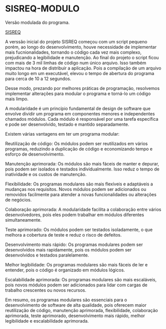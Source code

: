 # SISREQ-MODULO
<p>
  Versão modulada do programa.
  
  [SISREQ](https://github.com/michaeljmcardoso/SISREQ-MODULO/tree/desenvolvimento)


A verssão inicial do projeto SISREQ começou com um script pequeno porém, ao longo do desenvolvimento, houve necessidade de implementar mais fucnionalidades, tornando o código cada vez mais complexo, prejudicando a legibilidade e manutenção. Ao final do projeto o script ficou com mais de 3 mil limhas de código num único arquivo. Isso também impactou na hora de distribuir a aplicação. Pois a compilação de um arquivo muito longo em um executável, elevou o tempo de abertura do programa para cerca de 10 a 12 segundos.

  Desse modo, prezando por melhores práticas de programação, resolvemos implementar alterações para modular o programa e torná-lo um código mais limpo.

  A modularidade é um princípio fundamental de design de software que envolve dividir um programa em componentes menores e independentes chamados módulos. Cada módulo é responsável por uma tarefa específica e pode ser desenvolvido, testado e mantido separadamente.

  Existem várias vantagens em ter um programa modular:

  Reutilização de código: Os módulos podem ser reutilizados em vários programas, reduzindo a duplicação de código e economizando tempo e esforço de desenvolvimento.

  Manutenção aprimorada: Os módulos são mais fáceis de manter e depurar, pois podem ser isolados e testados individualmente. Isso reduz o tempo de inatividade e os custos de manutenção.

  Flexibilidade: Os programas modulares são mais flexíveis e adaptáveis a mudanças nos requisitos. Novos módulos podem ser adicionados ou removidos facilmente para atender a novas funcionalidades ou alterações de negócios.

  Colaboração aprimorada: A modularidade facilita a colaboração entre vários desenvolvedores, pois eles podem trabalhar em módulos diferentes simultaneamente.

  Teste aprimorado: Os módulos podem ser testados isoladamente, o que melhora a cobertura de teste e reduz o risco de defeitos.

  Desenvolvimento mais rápido: Os programas modulares podem ser desenvolvidos mais rapidamente, pois os módulos podem ser desenvolvidos e testados paralelamente.

  Melhor legibilidade: Os programas modulares são mais fáceis de ler e entender, pois o código é organizado em módulos lógicos.

  Escalabilidade aprimorada: Os programas modulares são mais escaláveis, pois novos módulos podem ser adicionados para lidar com cargas de trabalho crescentes ou novos recursos.

  Em resumo, os programas modulares são essenciais para o desenvolvimento de software de alta qualidade, pois oferecem maior reutilização de código, manutenção aprimorada, flexibilidade, colaboração aprimorada, teste aprimorado, desenvolvimento mais rápido, melhor legibilidade e escalabilidade aprimorada.
</p>